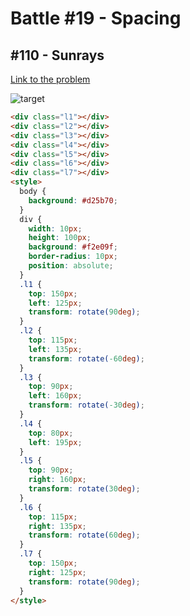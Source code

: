 # Battle #19 - Spacing

## #110 - Sunrays

[Link to the problem](https://cssbattle.dev/play/110)

![target](https://cssbattle.dev/targets/110.png)

```html
<div class="l1"></div>
<div class="l2"></div>
<div class="l3"></div>
<div class="l4"></div>
<div class="l5"></div>
<div class="l6"></div>
<div class="l7"></div>
<style>
  body {
    background: #d25b70;
  }
  div {
    width: 10px;
    height: 100px;
    background: #f2e09f;
    border-radius: 10px;
    position: absolute;
  }
  .l1 {
    top: 150px;
    left: 125px;
    transform: rotate(90deg);
  }
  .l2 {
    top: 115px;
    left: 135px;
    transform: rotate(-60deg);
  }
  .l3 {
    top: 90px;
    left: 160px;
    transform: rotate(-30deg);
  }
  .l4 {
    top: 80px;
    left: 195px;
  }
  .l5 {
    top: 90px;
    right: 160px;
    transform: rotate(30deg);
  }
  .l6 {
    top: 115px;
    right: 135px;
    transform: rotate(60deg);
  }
  .l7 {
    top: 150px;
    right: 125px;
    transform: rotate(90deg);
  }
</style>
```

